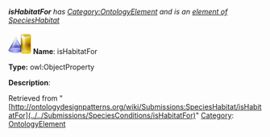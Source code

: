 ___isHabitatFor__ has [Category:OntologyElement](../../Category/OntologyElement "Category:OntologyElement") and is an [element of](../../Property/ElementOf "Property:ElementOf") [SpeciesHabitat](../../Submissions/SpeciesHabitat "Submissions:SpeciesHabitat")_


  




[![ObjectProperty](../../images/thumb/c/c3/ObjectProperty.gif/45px-ObjectProperty.gif)](../../Image/ObjectProperty.gif "ObjectProperty")
__Name__: isHabitatFor 


__Type:__ owl:ObjectProperty 


__Description__: 





Retrieved from "[http://ontologydesignpatterns.org/wiki/Submissions:SpeciesHabitat/isHabitatFor](../../Submissions/SpeciesConditions/isHabitatFor)"
 [Category](http://ontologydesignpatterns.org/wiki/Special:Categories "Special:Categories"): [OntologyElement](../../Category/OntologyElement "Category:OntologyElement")